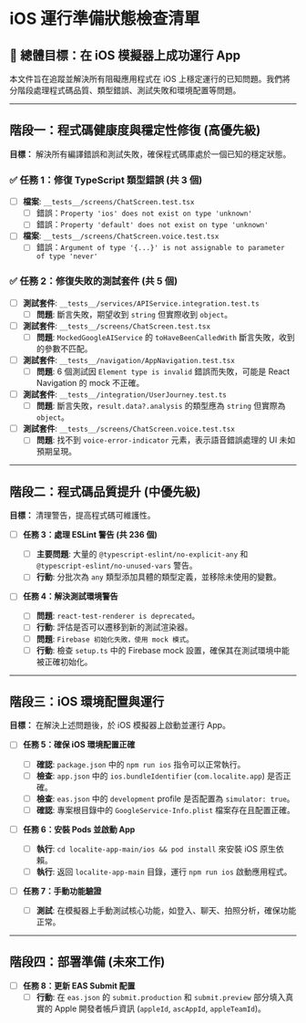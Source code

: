 # iOS 運行準備狀態檢查清單

## 🎯 總體目標：在 iOS 模擬器上成功運行 App

本文件旨在追蹤並解決所有阻礙應用程式在 iOS 上穩定運行的已知問題。我們將分階段處理程式碼品質、類型錯誤、測試失敗和環境配置等問題。

---

## 階段一：程式碼健康度與穩定性修復 (高優先級)

**目標：** 解決所有編譯錯誤和測試失敗，確保程式碼庫處於一個已知的穩定狀態。

### ✅ 任務 1：修復 TypeScript 類型錯誤 (共 3 個)

- [ ] **檔案**: `__tests__/screens/ChatScreen.test.tsx`
  - [ ] 錯誤：`Property 'ios' does not exist on type 'unknown'`
  - [ ] 錯誤：`Property 'default' does not exist on type 'unknown'`
- [ ] **檔案**: `__tests__/screens/ChatScreen.voice.test.tsx`
  - [ ] 錯誤：`Argument of type '{...}' is not assignable to parameter of type 'never'`

### ✅ 任務 2：修復失敗的測試套件 (共 5 個)

- [ ] **測試套件**: `__tests__/services/APIService.integration.test.ts`
  - [ ] **問題**: 斷言失敗，期望收到 `string` 但實際收到 `object`。
- [ ] **測試套件**: `__tests__/screens/ChatScreen.test.tsx`
  - [ ] **問題**: `MockedGoogleAIService` 的 `toHaveBeenCalledWith` 斷言失敗，收到的參數不匹配。
- [ ] **測試套件**: `__tests__/navigation/AppNavigation.test.tsx`
  - [ ] **問題**: 6 個測試因 `Element type is invalid` 錯誤而失敗，可能是 React Navigation 的 mock 不正確。
- [ ] **測試套件**: `__tests__/integration/UserJourney.test.ts`
  - [ ] **問題**: 斷言失敗，`result.data?.analysis` 的類型應為 `string` 但實際為 `object`。
- [ ] **測試套件**: `__tests__/screens/ChatScreen.voice.test.tsx`
  - [ ] **問題**: 找不到 `voice-error-indicator` 元素，表示語音錯誤處理的 UI 未如預期呈現。

---

## 階段二：程式碼品質提升 (中優先級)

**目標：** 清理警告，提高程式碼可維護性。

- [ ] **任務 3：處理 ESLint 警告 (共 236 個)**

  - [ ] **主要問題**: 大量的 `@typescript-eslint/no-explicit-any` 和 `@typescript-eslint/no-unused-vars` 警告。
  - [ ] **行動**: 分批次為 `any` 類型添加具體的類型定義，並移除未使用的變數。

- [ ] **任務 4：解決測試環境警告**
  - [ ] **問題**: `react-test-renderer is deprecated`。
  - [ ] **行動**: 評估是否可以遷移到新的測試渲染器。
  - [ ] **問題**: `Firebase 初始化失敗，使用 mock 模式`。
  - [ ] **行動**: 檢查 `setup.ts` 中的 Firebase mock 設置，確保其在測試環境中能被正確初始化。

---

## 階段三：iOS 環境配置與運行

**目標：** 在解決上述問題後，於 iOS 模擬器上啟動並運行 App。

- [ ] **任務 5：確保 iOS 環境配置正確**

  - [ ] **確認**: `package.json` 中的 `npm run ios` 指令可以正常執行。
  - [ ] **檢查**: `app.json` 中的 `ios.bundleIdentifier` (`com.localite.app`) 是否正確。
  - [ ] **檢查**: `eas.json` 中的 `development` profile 是否配置為 `simulator: true`。
  - [ ] **確認**: 專案根目錄中的 `GoogleService-Info.plist` 檔案存在且配置正確。

- [ ] **任務 6：安裝 Pods 並啟動 App**

  - [ ] **執行**: `cd localite-app-main/ios && pod install` 來安裝 iOS 原生依賴。
  - [ ] **執行**: 返回 `localite-app-main` 目錄，運行 `npm run ios` 啟動應用程式。

- [ ] **任務 7：手動功能驗證**
  - [ ] **測試**: 在模擬器上手動測試核心功能，如登入、聊天、拍照分析，確保功能正常。

---

## 階段四：部署準備 (未來工作)

- [ ] **任務 8：更新 EAS Submit 配置**
  - [ ] **行動**: 在 `eas.json` 的 `submit.production` 和 `submit.preview` 部分填入真實的 Apple 開發者帳戶資訊 (`appleId`, `ascAppId`, `appleTeamId`)。
